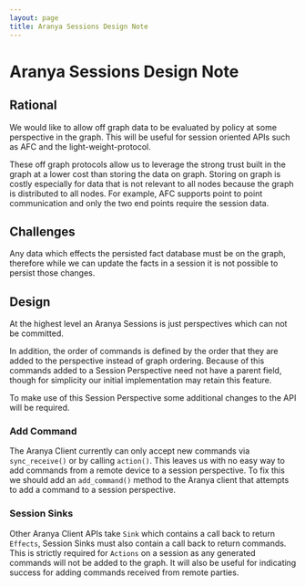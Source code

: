```yaml
---
layout: page
title: Aranya Sessions Design Note
---
```


# Aranya Sessions Design Note

## Rational
We would like to allow off graph data to be evaluated by policy at some perspective in the graph. This will be useful for session oriented APIs such as AFC and the light-weight-protocol.

These off graph protocols allow us to leverage the strong trust built in the graph at a lower cost than storing the data on graph. Storing on graph is costly especially for data that is not relevant to all nodes because the graph is distributed to all nodes. For example, AFC supports point to point communication and only the two end points require the session data.

## Challenges
Any data which effects the persisted fact database must be on the graph, therefore while we can update the facts in a session it is not possible to persist those changes.

## Design
At the highest level an Aranya Sessions is just perspectives which can not be committed.

In addition, the order of commands is defined by the order that they are added to the perspective instead of graph ordering. Because of this commands added to a Session Perspective need not have a parent field, though for simplicity our initial implementation may retain this feature.

To make use of this Session Perspective some additional changes to the API will be required.

### Add Command
The Aranya Client currently can only accept new commands via `sync_receive()` or by calling  `action()`. This leaves us with no easy way to add commands from a remote device to a session perspective. To fix this we should add an `add_command()` method to the Aranya client that attempts to add a command to a session perspective.


### Session Sinks
Other Aranya Client APIs take `Sink` which contains a call back to return `Effects`, Session Sinks must also contain a call back to return commands. This is strictly required for `Actions` on a session as any generated commands will not be added to the graph. It will also be useful for indicating success for adding commands received from remote parties.
